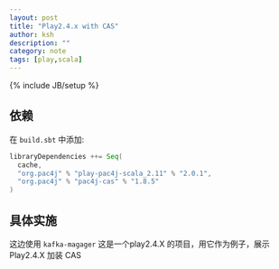 ```yaml
---
layout: post
title: "Play2.4.x with CAS"
author: ksh
description: ""
category: note
tags: [play,scala]
---
```

{% include JB/setup %}

## 依赖

在 `build.sbt` 中添加:

```scala
libraryDependencies ++= Seq(
  cache,
  "org.pac4j" % "play-pac4j-scala_2.11" % "2.0.1",
  "org.pac4j" % "pac4j-cas" % "1.8.5"
)
```

## 具体实施

这边使用 `kafka-magager` 这是一个play2.4.X 的项目，用它作为例子，展示Play2.4.X 加装 CAS